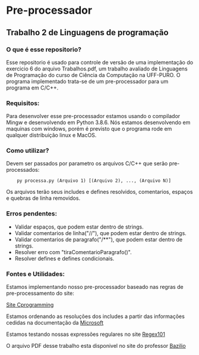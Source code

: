 # Pre-processador
## Trabalho 2 de Linguagens de programação

### O que é esse repositorio?
Esse repositorio é usado para controle de versão de uma implementação do exercicio 6 do arquivo Trabalhos.pdf, um trabalho avaliado de Linguagens de Programação do curso de Ciência da Computação na UFF-PURO.
O programa implementado trata-se de um pre-processador para um programa em C/C++.

### Requisitos:

Para desenvolver esse pre-processador estamos usando o compilador Mingw e desenvolvendo em Python 3.8.6. Nós estamos desenvolvendo em maquinas com windows, porém é previsto que o programa rode em qualquer distribuição linux e MacOS.

### Como utilizar?

Devem ser passados por parametro os arquivos C/C++ que serão pre-processados:

```
    py processa.py (Arquivo 1) [(Arquivo 2), ..., (Arquivo N)]
```

Os arquivos terão seus includes e defines resolvidos, comentarios, espaços e quebras de linha removidos.

### Erros pendentes:

* Validar espaços, que podem estar dentro de strings.
* Validar comentarios de linha("//"), que podem estar dentro de strings.
* Validar comentarios de paragrafo("/**"), que podem estar dentro de strings.
* Resolver erro com "tiraComentarioParagrafo()".
* Resolver defines e defines condicionais.

### Fontes e Utilidades:

Estamos implementando nosso pre-processador baseado nas regras de pre-processamento do site:

[Site Cprogramming](https://www.cprogramming.com/tutorial/cpreprocessor.html)

Estamos ordenando as resoluções dos includes a partir das informações cedidas na documentação da [Microsoft](https://docs.microsoft.com/pt-br/cpp/preprocessor/hash-include-directive-c-cpp?view=msvc-160)

Estamos testando nossas expressões regulares no site [Regex101](https://regex101.com/)

O arquivo PDF desse trabalho esta disponivel no site do professor [Bazilio](http://www2.ic.uff.br/~bazilio/cursos/lp/material/Trabalhos.pdf)